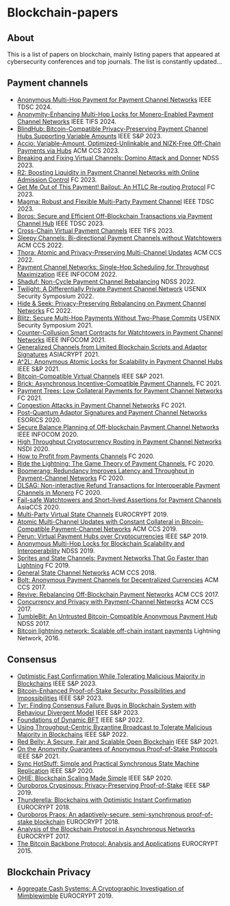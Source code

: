 # Blockchain-papers

## About
This is a list of papers on blockchain, mainly listing papers that appeared at cybersecurity conferences and top journals. The list is constantly updated...

## Payment channels
- [Anonymous Multi-Hop Payment for Payment Channel Networks](https://ieeexplore.ieee.org/document/10083241) IEEE TDSC 2024.
- [Anonymity-Enhancing Multi-Hop Locks for Monero-Enabled Payment Channel Networks](https://ieeexplore.ieee.org/document/10371398) IEEE TIFS 2024.
- [BlindHub: Bitcoin-Compatible Privacy-Preserving Payment Channel Hubs Supporting Variable Amounts](https://ieeexplore.ieee.org/document/10179427) IEEE S&P 2023.
- [Accio: Variable-Amount, Optimized-Unlinkable and NIZK-Free Off-Chain Payments via Hubs](https://dl.acm.org/doi/10.1145/3576915.3616577) ACM CCS 2023.
- [Breaking and Fixing Virtual Channels: Domino Attack and Donner](https://www.ndss-symposium.org/ndss-paper/breaking-and-fixing-virtual-channels-domino-attack-and-donner/) NDSS 2023.
- [R2: Boosting Liquidity in Payment Channel Networks with Online Admission Control](https://link.springer.com/chapter/10.1007/978-3-031-47754-6_18) FC 2023.
- [Get Me Out of This Payment! Bailout: An HTLC Re-routing Protocol](https://link.springer.com/chapter/10.1007/978-3-031-47751-5_6) FC 2023.
- [Magma: Robust and Flexible Multi-Party Payment Channel](https://ieeexplore.ieee.org/document/10024888) IEEE TDSC 2023.
- [Boros: Secure and Efficient Off-Blockchain Transactions via Payment Channel Hub](https://ieeexplore.ieee.org/document/9650737) IEEE TDSC 2023.
- [Cross-Chain Virtual Payment Channels](https://ieeexplore.ieee.org/document/10138461) IEEE TIFS 2023.
- [Sleepy Channels: Bi-directional Payment Channels without Watchtowers](https://dl.acm.org/doi/10.1145/3548606.3559370) ACM CCS 2022.
- [Thora: Atomic and Privacy-Preserving Multi-Channel Updates](https://doi.org/10.1145/3548606.3560556) ACM CCS 2022.
- [Payment Channel Networks: Single-Hop Scheduling for Throughput Maximization](https://ieeexplore.ieee.org/document/9796862) IEEE INFOCOM 2022.
- [Shaduf: Non-Cycle Payment Channel Rebalancing](https://www.ndss-symposium.org/ndss-paper/auto-draft-254/) NDSS 2022.
- [Twilight: A Differentially Private Payment Channel Network](https://www.usenix.org/conference/usenixsecurity22/presentation/dotan) USENIX Security Symposium 2022.
- [Hide & Seek: Privacy-Preserving Rebalancing on Payment Channel Networks](https://link.springer.com/chapter/10.1007/978-3-031-18283-9_17) FC 2022.
- [Blitz: Secure Multi-Hop Payments Without Two-Phase Commits](https://www.usenix.org/conference/usenixsecurity21/presentation/aumayr) USENIX Security Symposium 2021.
- [Counter-Collusion Smart Contracts for Watchtowers in Payment Channel Networks](https://ieeexplore.ieee.org/document/9488831) IEEE INFOCOM 2021.
- [Generalized Channels from Limited Blockchain Scripts and Adaptor Signatures](https://link.springer.com/chapter/10.1007/978-3-030-92075-3_22) ASIACRYPT 2021.
- [A^2L: Anonymous Atomic Locks for Scalability in Payment Channel Hubs](https://ieeexplore.ieee.org/document/9519431) IEEE S&P 2021.
- [Bitcoin-Compatible Virtual Channels](https://ieeexplore.ieee.org/document/9519487) IEEE S&P 2021.
- [Brick: Asynchronous Incentive-Compatible Payment Channels.](https://link.springer.com/chapter/10.1007/978-3-662-64331-0_11) FC 2021.
- [Payment Trees: Low Collateral Payments for Payment Channel Networks](https://link.springer.com/chapter/10.1007/978-3-662-64331-0_10) FC 2021.
- [Congestion Attacks in Payment Channel Networks](https://link.springer.com/chapter/10.1007/978-3-662-64331-0_9) FC 2021.
- [Post-Quantum Adaptor Signatures and Payment Channel Networks](https://link.springer.com/chapter/10.1007/978-3-030-59013-0_19) ESORICS 2020.
- [Secure Balance Planning of Off-blockchain Payment Channel Networks](https://ieeexplore.ieee.org/document/9155375) IEEE INFOCOM 2020.
- [High Throughput Cryptocurrency Routing in Payment Channel Networks](https://www.usenix.org/conference/nsdi20/presentation/sivaraman) NSDI 2020.
- [How to Profit from Payments Channels](https://link.springer.com/chapter/10.1007/978-3-030-51280-4_16) FC 2020.
- [Ride the Lightning: The Game Theory of Payment Channels.](https://link.springer.com/chapter/10.1007/978-3-030-51280-4_15) FC 2020.
- [Boomerang: Redundancy Improves Latency and Throughput in Payment-Channel Networks](https://link.springer.com/chapter/10.1007/978-3-030-51280-4_17) FC 2020.
- [DLSAG: Non-interactive Refund Transactions for Interoperable Payment Channels in Monero](https://doi.org/10.1007/978-3-030-51280-4_18) FC 2020.
- [Fail-safe Watchtowers and Short-lived Assertions for Payment Channels](https://dl.acm.org/doi/10.1145/3320269.3384716) AsiaCCS 2020.
- [Multi-Party Virtual State Channels](https://link.springer.com/chapter/10.1007/978-3-030-17653-2_21) EUROCRYPT 2019.
- [Atomic Multi-Channel Updates with Constant Collateral in Bitcoin-Compatible Payment-Channel Networks](https://dl.acm.org/doi/10.1145/3319535.3345666) ACM CCS 2019.
- [Perun: Virtual Payment Hubs over Cryptocurrencies](https://ieeexplore.ieee.org/document/8835315) IEEE S&P 2019.
- [Anonymous Multi-Hop Locks for Blockchain Scalability and Interoperability](https://www.ndss-symposium.org/ndss-paper/anonymous-multi-hop-locks-for-blockchain-scalability-and-interoperability/) NDSS 2019.
- [ Sprites and State Channels: Payment Networks That Go Faster than Lightning](https://link.springer.com/chapter/10.1007/978-3-030-32101-7_30) FC 2019.
- [General State Channel Networks](https://dl.acm.org/doi/10.1145/3243734.3243856) ACM CCS 2018.
- [Bolt: Anonymous Payment Channels for Decentralized Currencies](https://dl.acm.org/doi/10.1145/3133956.3134093)  ACM CCS 2017.
- [Revive: Rebalancing Off-Blockchain Payment Networks](https://dl.acm.org/doi/10.1145/3133956.3134033) ACM CCS 2017.
- [Concurrency and Privacy with Payment-Channel Networks](https://dl.acm.org/doi/10.1145/3133956.3134096) ACM CCS 2017.
- [TumbleBit: An Untrusted Bitcoin-Compatible Anonymous Payment Hub](https://www.ndss-symposium.org/ndss2017/ndss-2017-programme/tumblebit-untrusted-bitcoin-compatible-anonymous-payment-hub/) NDSS 2017.
- [Bitcoin lightning network: Scalable off-chain instant payments](https://lightning.network/) Lightning Network, 2016.

## Consensus
- [Optimistic Fast Confirmation While Tolerating Malicious Majority in Blockchains](https://ieeexplore.ieee.org/document/10179323) IEEE S&P 2023.
- [Bitcoin-Enhanced Proof-of-Stake Security: Possibilities and Impossibilities](https://doi.org/10.1109/SP46215.2023.10179426) IEEE S&P 2023.
- [Tyr: Finding Consensus Failure Bugs in Blockchain System with Behaviour Divergent Model](https://ieeexplore.ieee.org/document/10179386) IEEE S&P 2023.
- [Foundations of Dynamic BFT](https://doi.org/10.1109/SP46214.2022.9833787) IEEE S&P 2022.
- [Using Throughput-Centric Byzantine Broadcast to Tolerate Malicious Majority in Blockchains](https://ieeexplore.ieee.org/document/9833617) IEEE S&P 2022.
- [Red Belly: A Secure, Fair and Scalable Open Blockchain](https://ieeexplore.ieee.org/document/9519440) IEEE S&P 2021.
- [On the Anonymity Guarantees of Anonymous Proof-of-Stake Protocols](https://ieeexplore.ieee.org/document/9519415) IEEE S&P 2021.
- [Sync HotStuff: Simple and Practical Synchronous State Machine Replication](https://ieeexplore.ieee.org/document/9152792) IEEE S&P 2020.
- [OHIE: Blockchain Scaling Made Simple](https://ieeexplore.ieee.org/document/9152798) IEEE S&P 2020.
- [Ouroboros Crypsinous: Privacy-Preserving Proof-of-Stake](https://doi.org/10.1109/SP.2019.00063) IEEE S&P 2019.
- [Thunderella: Blockchains with Optimistic Instant Confirmation](https://link.springer.com/chapter/10.1007/978-3-319-78375-8_1) EUROCRYPT 2018.
- [Ouroboros Praos: An adaptively-secure, semi-synchronous proof-of-stake blockchain](https://link.springer.com/chapter/10.1007/978-3-319-78375-8_3) EUROCRYPT 2018.
- [Analysis of the Blockchain Protocol in Asynchronous Networks](https://link.springer.com/chapter/10.1007/978-3-319-56614-6_22) EUROCRYPT 2017.
- [The Bitcoin Backbone Protocol: Analysis and Applications](https://link.springer.com/chapter/10.1007/978-3-662-46803-6_10) EUROCRYPT 2015.

## Blockchain Privacy
- [Aggregate Cash Systems: A Cryptographic Investigation of Mimblewimble](https://link.springer.com/chapter/10.1007/978-3-030-17653-2_22) EUROCRYPT 2019.
